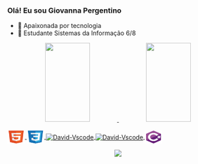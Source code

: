### Olá! Eu sou Giovanna Pergentino


- 🔭 Apaixonada por tecnologia
- 🌱 Estudante Sistemas da Informação 6/8     

<div align="center">
  <a href="https://github.com/giohpergentino">
  <img width="45%" height="180em" src="https://github-readme-stats.vercel.app/api?username=giohpergentino&show_icons=true&theme=dracula&include_all_commits=true&count_private=true"/>
  <img width="45%" height="180em" src="https://github-readme-stats.vercel.app/api/top-langs/?username=giohpergentino&layout=compact&langs_count=7&theme=dracula"/>
</div>
 <div style="display: inline_block" align="margin-right"><br>
  <img align="center" alt="Rafa-HTML" height="30" width="40" src="https://raw.githubusercontent.com/devicons/devicon/master/icons/html5/html5-original.svg">        
  <img align="center" alt="Rafa-CSS" height="30" width="40" src="https://raw.githubusercontent.com/devicons/devicon/master/icons/css3/css3-original.svg">
  <img align="center" alt="David-Vscode" height="30" width="40" src="https://cdn.jsdelivr.net/gh/devicons/devicon/icons/javascript/javascript-original.svg" />
  <img align="center" alt="David-Vscode" height="30" width="40" src="https://cdn.jsdelivr.net/gh/devicons/devicon/icons/react/react-original.svg" />
  <img align="center" alt="Rafa-Csharp" height="30" width="40" src="https://raw.githubusercontent.com/devicons/devicon/master/icons/csharp/csharp-original.svg">    
</div>
</div>

<p align="center">
  <a href="https://github.com/giohpergentino">
    <img src="https://komarev.com/ghpvc/?username=carloosf&color=purple&style=flat)" />
  </a>
</p>

  
